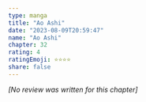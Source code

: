 ```yaml
---
type: manga
title: "Ao Ashi"
date: "2023-08-09T20:59:47"
name: "Ao Ashi"
chapter: 32
rating: 4
ratingEmoji: ⭐️⭐️⭐️⭐️
share: false
---
```


_[No review was written for this chapter]_
